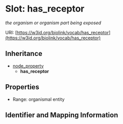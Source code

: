 # Slot: has_receptor
_the organism or organism part being exposed_


URI: [https://w3id.org/biolink/vocab/has_receptor](https://w3id.org/biolink/vocab/has_receptor)




## Inheritance

* [node_property](node_property.md)
    * **has_receptor**



## Properties

 * Range: organismal entity



## Identifier and Mapping Information





